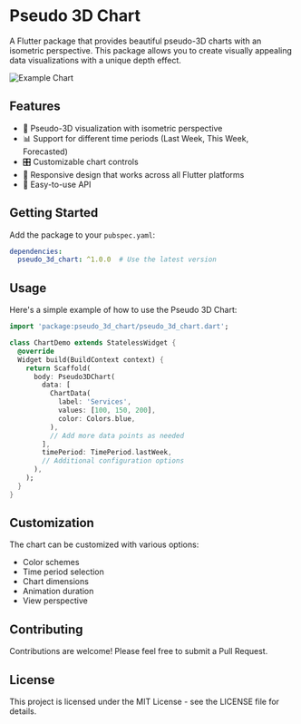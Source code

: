 # Pseudo 3D Chart

A Flutter package that provides beautiful pseudo-3D charts with an isometric perspective. This package allows you to create visually appealing data visualizations with a unique depth effect.

![Example Chart](assets/iso_chart.gif)

## Features

- 🎨 Pseudo-3D visualization with isometric perspective
- 📊 Support for different time periods (Last Week, This Week, Forecasted)
- 🎛️ Customizable chart controls
- 📱 Responsive design that works across all Flutter platforms
- 🎯 Easy-to-use API

## Getting Started

Add the package to your `pubspec.yaml`:

```yaml
dependencies:
  pseudo_3d_chart: ^1.0.0  # Use the latest version
```

## Usage

Here's a simple example of how to use the Pseudo 3D Chart:

```dart
import 'package:pseudo_3d_chart/pseudo_3d_chart.dart';

class ChartDemo extends StatelessWidget {
  @override
  Widget build(BuildContext context) {
    return Scaffold(
      body: Pseudo3DChart(
        data: [
          ChartData(
            label: 'Services',
            values: [100, 150, 200],
            color: Colors.blue,
          ),
          // Add more data points as needed
        ],
        timePeriod: TimePeriod.lastWeek,
        // Additional configuration options
      ),
    );
  }
}
```

## Customization

The chart can be customized with various options:

- Color schemes
- Time period selection
- Chart dimensions
- Animation duration
- View perspective

## Contributing

Contributions are welcome! Please feel free to submit a Pull Request.

## License

This project is licensed under the MIT License - see the LICENSE file for details.
